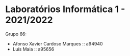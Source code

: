 # Laboratórios Informática 1 - 2021/2022

Grupo 66:

- Afonso Xavier Cardoso Marques :: a94940
- Luís Maia :: a95656